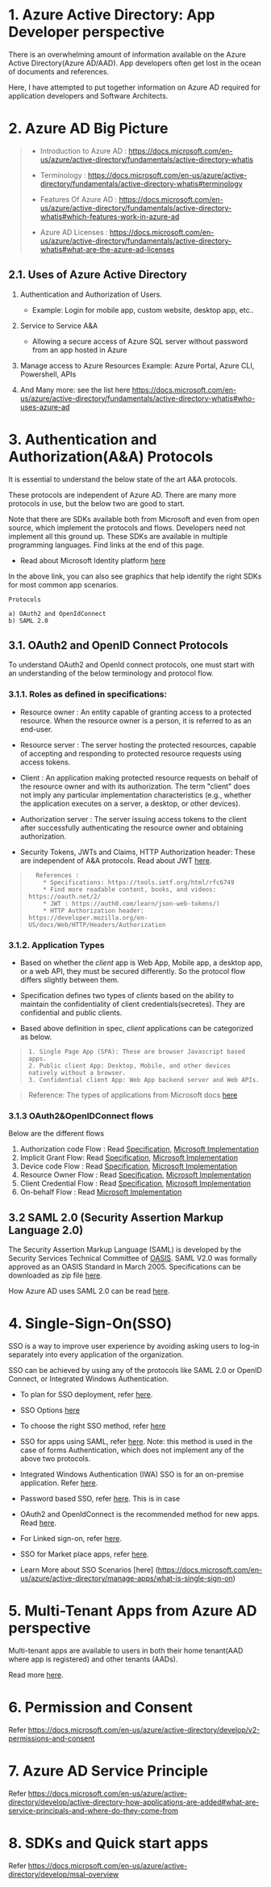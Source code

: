 # 1. Azure Active Directory: App Developer perspective

There is an overwhelming amount of information available on the Azure Active Directory(Azure AD/AAD). App developers often get lost in the ocean of documents and references. 

Here, I have attempted to put together information on Azure AD required for application developers and Software Architects.  

# 2. Azure AD Big Picture

> * Introduction to Azure AD : https://docs.microsoft.com/en-us/azure/active-directory/fundamentals/active-directory-whatis
> 
> * Terminology : https://docs.microsoft.com/en-us/azure/active-directory/fundamentals/active-directory-whatis#terminology
> 
> * Features Of Azure AD : https://docs.microsoft.com/en-us/azure/active-directory/fundamentals/active-directory-whatis#which-features-work-in-azure-ad
> 
> * Azure AD Licenses : https://docs.microsoft.com/en-us/azure/active-directory/fundamentals/active-directory-whatis#what-are-the-azure-ad-licenses

## 2.1. Uses of Azure Active Directory
1. Authentication and Authorization of Users. 
    * Example: Login for mobile app, custom website, desktop app, etc..

2. Service to Service A&A
    * Allowing a secure access of Azure SQL server without password from an app hosted in Azure

3. Manage access to Azure Resources
    Example: Azure Portal, Azure CLI, Powershell, APIs

4. And Many more: see the list here https://docs.microsoft.com/en-us/azure/active-directory/fundamentals/active-directory-whatis#who-uses-azure-ad


# 3. Authentication and Authorization(A&A) Protocols

It is essential to understand the below state of the art A&A protocols.

These protocols are independent of Azure AD. There are many more protocols in use, but the below two are good to start.
 
Note that there are SDKs available both from Microsoft and even from open source, which implement the protocols and flows. Developers need not implement all this ground up. These SDKs are available in multiple programming languages. Find links at the end of this page.
 
* Read about Microsoft Identity platform [here](https://docs.microsoft.com/en-us/azure/active-directory/develop/v2-overview)
 
In the above link, you can also see graphics that help identify the right SDKs for most common app scenarios.
 
```
Protocols 
 
a) OAuth2 and OpenIdConnect
b) SAML 2.0

```
## 3.1. OAuth2 and OpenID Connect Protocols 
 To understand OAuth2 and OpenId connect protocols, one must start with an understanding of the below terminology and protocol flow.

### 3.1.1. Roles as defined in specifications:
* Resource owner :
      An entity capable of granting access to a protected resource.
      When the resource owner is a person, it is referred to as an
      end-user.
* Resource server : 
      The server hosting the protected resources, capable of accepting
      and responding to protected resource requests using access tokens.
* Client : 
      An application making protected resource requests on behalf of the
      resource owner and with its authorization.  The term "client" does
      not imply any particular implementation characteristics (e.g.,
      whether the application executes on a server, a desktop, or other
      devices).
* Authorization server :
      The server issuing access tokens to the client after successfully
      authenticating the resource owner and obtaining authorization.

* Security Tokens, JWTs and Claims, HTTP Authorization header:  These are independent of A&A protocols. Read about JWT [here](https://auth0.com/learn/json-web-tokens/).
      
>       References : 
>         * Specifications: https://tools.ietf.org/html/rfc6749
>         * Find more readable content, books, and videos: https://oauth.net/2/
>         * JWT : https://auth0.com/learn/json-web-tokens/)
>         * HTTP Authorization header: https://developer.mozilla.org/en-US/docs/Web/HTTP/Headers/Authorization

### 3.1.2. Application Types
* Based on whether the _client_ app is Web App, Mobile app, a desktop app, or a web API, they must be secured differently. So the protocol flow differs slightly between them. 
 
* Specification defines two types of _clients_ based on the ability to maintain the confidentiality of client credentials(secretes). They are confidential and public clients.
 
* Based above definition in spec, _client_ applications can be categorized as below.

>     1. Single Page App (SPA): These are browser Javascript based apps.
>     2. Public client App: Desktop, Mobile, and other devices natively without a browser.
>     3. Confidential client App: Web App backend server and Web APIs.
  
> Reference: The types of applications from Microsoft docs [here](https://docs.microsoft.com/en-us/azure/active-directory/develop/authentication-flows-app-scenarios#single-page-public-client-and-confidential-client-applications)

### 3.1.3 OAuth2&OpenIDConnect flows

Below are the different flows 
1. Authorization code Flow : Read [Specification](https://tools.ietf.org/html/rfc6749#section-4.1), [Microsoft Implementation](https://docs.microsoft.com/en-us/azure/active-directory/develop/v2-oauth2-auth-code-flow)
2. Implicit Grant Flow:  Read [Specification](https://tools.ietf.org/html/rfc6749#section-4.2), [Microsoft Implementation](https://docs.microsoft.com/en-us/azure/active-directory/develop/v2-oauth2-implicit-grant-flow)
3. Device code Flow : Read [Specification](https://tools.ietf.org/html/rfc8628),  [Microsoft Implementation](https://docs.microsoft.com/en-us/azure/active-directory/develop/v2-oauth2-device-code)
4. Resource Owner Flow : Read [Specification](https://tools.ietf.org/html/rfc6749#section-4.3), [Microsoft Implementation](https://docs.microsoft.com/en-us/azure/active-directory/develop/v2-oauth-ropc)
5. Client Credential Flow : Read [Specification](https://tools.ietf.org/html/rfc6749#section-4.4), [Microsoft Implementation](https://docs.microsoft.com/en-us/azure/active-directory/develop/v2-oauth2-client-creds-grant-flow)
6. On-behalf Flow : Read [Microsoft Implementation](https://docs.microsoft.com/en-us/azure/active-directory/develop/v2-oauth2-on-behalf-of-flow)

## 3.2 SAML 2.0 (Security Assertion Markup Language 2.0)

The Security Assertion Markup Language (SAML) is developed by the Security Services Technical Committee of [OASIS](https://www.oasis-open.org/org). SAML V2.0 was formally approved as an OASIS Standard in March 2005. Specifications can be downloaded as zip file [here](http://docs.oasis-open.org/security/saml/v2.0/saml-2.0-os.zip).

How Azure AD uses SAML 2.0 can be read [here](https://docs.microsoft.com/en-us/azure/active-directory/develop/active-directory-saml-protocol-reference).

# 4. Single-Sign-On(SSO)

SSO is a way to improve user experience by avoiding asking users to log-in separately into every application of the organization.

SSO can be achieved by using any of the protocols like SAML 2.0 or OpenID Connect, or Integrated Windows Authentication. 

* To plan for SSO deployment, refer [here](https://docs.microsoft.com/en-us/azure/active-directory/manage-apps/plan-sso-deployment).

* SSO Options [here](https://docs.microsoft.com/en-us/azure/active-directory/manage-apps/sso-options)

* To choose the right SSO method, refer [here](https://docs.microsoft.com/en-us/azure/active-directory/manage-apps/sso-options#choosing-a-single-sign-on-method)

* SSO for apps using SAML, refer [here](https://docs.microsoft.com/en-us/azure/active-directory/manage-apps/sso-options#saml-sso). Note: this method is used in the case of forms Authentication, which does not implement any of the above two protocols.

* Integrated Windows Authentication (IWA) SSO is for an on-premise application. Refer [here](https://docs.microsoft.com/en-us/azure/active-directory/manage-apps/sso-options#integrated-windows-authentication-iwa-sso). 

* Password based SSO, refer [here](https://docs.microsoft.com/en-us/azure/active-directory/manage-apps/sso-options#password-based-sso). This is in case 

* OAuth2 and OpenIdConnect is the recommended method for new apps. Read [here](https://docs.microsoft.com/en-us/azure/active-directory/manage-apps/sso-options#openid-connect-and-oauth).

* For Linked sign-on, refer [here](https://docs.microsoft.com/en-us/azure/active-directory/manage-apps/configure-linked-sign-on).

* SSO for Market place apps, refer [here](https://docs.microsoft.com/en-us/azure/active-directory/manage-apps/one-click-sso-tutorial).

* Learn More about SSO Scenarios [here] (https://docs.microsoft.com/en-us/azure/active-directory/manage-apps/what-is-single-sign-on)


# 5. Multi-Tenant Apps from Azure AD perspective
Multi-tenant apps are available to users in both their home tenant(AAD where app is registered) and other tenants (AADs).

Read more [here](https://docs.microsoft.com/en-us/azure/active-directory/develop/single-and-multi-tenant-apps).

# 6. Permission and Consent
Refer https://docs.microsoft.com/en-us/azure/active-directory/develop/v2-permissions-and-consent

# 7. Azure AD Service Principle

Refer https://docs.microsoft.com/en-us/azure/active-directory/develop/active-directory-how-applications-are-added#what-are-service-principals-and-where-do-they-come-from


# 8. SDKs and Quick start apps

Refer https://docs.microsoft.com/en-us/azure/active-directory/develop/msal-overview




